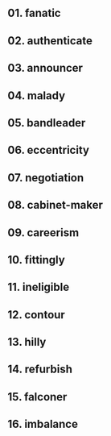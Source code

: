 ## 01. fanatic

## 02. authenticate

## 03. announcer

## 04. malady

## 05. bandleader

## 06. eccentricity

## 07. negotiation

## 08. cabinet-maker

## 09. careerism

## 10. fittingly

## 11. ineligible

## 12. contour

## 13. hilly

## 14. refurbish

## 15. falconer

## 16. imbalance